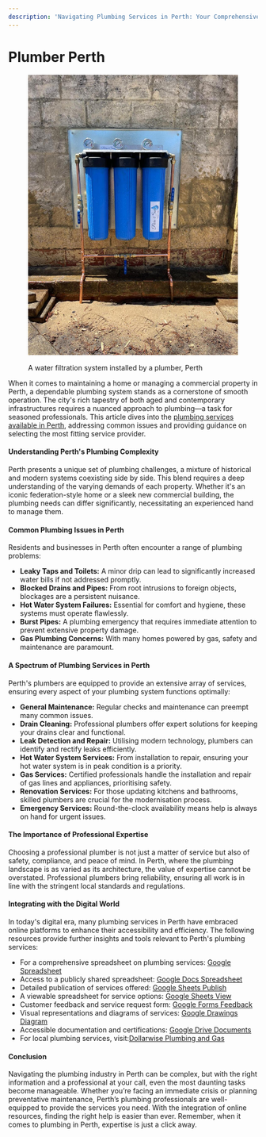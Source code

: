 ```yaml
---
description: 'Navigating Plumbing Services in Perth: Your Comprehensive Guide'
---
```


# Plumber Perth

<figure><img src=".gitbook/assets/Water_Filtration_Perth_by_Dollarwise_Plumbing_and_Gas.jpeg" alt=""><figcaption><p>A water filtration system installed by a plumber, Perth</p></figcaption></figure>

When it comes to maintaining a home or managing a commercial property in Perth, a dependable plumbing system stands as a cornerstone of smooth operation. The city's rich tapestry of both aged and contemporary infrastructures requires a nuanced approach to plumbing—a task for seasoned professionals. This article dives into the [plumbing services available in Perth](https://dollarwise-plumbing-and-gas.business.site/), addressing common issues and providing guidance on selecting the most fitting service provider.

#### Understanding Perth's Plumbing Complexity

Perth presents a unique set of plumbing challenges, a mixture of historical and modern systems coexisting side by side. This blend requires a deep understanding of the varying demands of each property. Whether it's an iconic federation-style home or a sleek new commercial building, the plumbing needs can differ significantly, necessitating an experienced hand to manage them.

#### Common Plumbing Issues in Perth

Residents and businesses in Perth often encounter a range of plumbing problems:

* **Leaky Taps and Toilets:** A minor drip can lead to significantly increased water bills if not addressed promptly.
* **Blocked Drains and Pipes:** From root intrusions to foreign objects, blockages are a persistent nuisance.
* **Hot Water System Failures:** Essential for comfort and hygiene, these systems must operate flawlessly.
* **Burst Pipes:** A plumbing emergency that requires immediate attention to prevent extensive property damage.
* **Gas Plumbing Concerns:** With many homes powered by gas, safety and maintenance are paramount.

#### A Spectrum of Plumbing Services in Perth

Perth's plumbers are equipped to provide an extensive array of services, ensuring every aspect of your plumbing system functions optimally:

* **General Maintenance:** Regular checks and maintenance can preempt many common issues.
* **Drain Cleaning:** Professional plumbers offer expert solutions for keeping your drains clear and functional.
* **Leak Detection and Repair:** Utilising modern technology, plumbers can identify and rectify leaks efficiently.
* **Hot Water System Services:** From installation to repair, ensuring your hot water system is in peak condition is a priority.
* **Gas Services:** Certified professionals handle the installation and repair of gas lines and appliances, prioritising safety.
* **Renovation Services:** For those updating kitchens and bathrooms, skilled plumbers are crucial for the modernisation process.
* **Emergency Services:** Round-the-clock availability means help is always on hand for urgent issues.

#### The Importance of Professional Expertise

Choosing a professional plumber is not just a matter of service but also of safety, compliance, and peace of mind. In Perth, where the plumbing landscape is as varied as its architecture, the value of expertise cannot be overstated. Professional plumbers bring reliability, ensuring all work is in line with the stringent local standards and regulations.

#### Integrating with the Digital World

In today's digital era, many plumbing services in Perth have embraced online platforms to enhance their accessibility and efficiency. The following resources provide further insights and tools relevant to Perth's plumbing services:

* For a comprehensive spreadsheet on plumbing services: [Google Spreadsheet](https://docs.google.com/spreadsheets/d/1Ux2B4hEu\_uFXxEt2qbGIN9VM1cXpiauAKNX1RxNbv6o/edit?usp=sharing)
* Access to a publicly shared spreadsheet: [Google Docs Spreadsheet](https://docs.google.com/spreadsheet/pub?key=1Ux2B4hEu\_uFXxEt2qbGIN9VM1cXpiauAKNX1RxNbv6o)
* Detailed publication of services offered: [Google Sheets Publish](https://docs.google.com/spreadsheets/d/1Ux2B4hEu\_uFXxEt2qbGIN9VM1cXpiauAKNX1RxNbv6o/pubhtml)
* A viewable spreadsheet for service options: [Google Sheets View](https://docs.google.com/spreadsheets/d/1Ux2B4hEu\_uFXxEt2qbGIN9VM1cXpiauAKNX1RxNbv6o/view)
* Customer feedback and service request form: [Google Forms Feedback](https://docs.google.com/forms/d/1kgUtTEJRgZ2n2aARkbz8HodwEte-UkVhK9DQKkimcfI/edit?usp=sharing)
* Visual representations and diagrams of services: [Google Drawings Diagram](https://docs.google.com/drawings/d/1jOGZYHYo4iTw9u9qG9gN5hdOtPdLzCicNSepeH9RsrA/edit?usp=sharing)
* Accessible documentation and certifications: [Google Drive Documents](https://drive.google.com/file/d/1DpPO6uL9lwL6Be2snIKRkn\_F4G5IOPoP/view?usp=drivesdk)
* For local plumbing services, visit:[Dollarwise Plumbing and Gas](https://dollarwise-plumbing-and-gas.business.site/)

#### Conclusion

Navigating the plumbing industry in Perth can be complex, but with the right information and a professional at your call, even the most daunting tasks become manageable. Whether you’re facing an immediate crisis or planning preventative maintenance, Perth’s plumbing professionals are well-equipped to provide the services you need. With the integration of online resources, finding the right help is easier than ever. Remember, when it comes to plumbing in Perth, expertise is just a click away.
